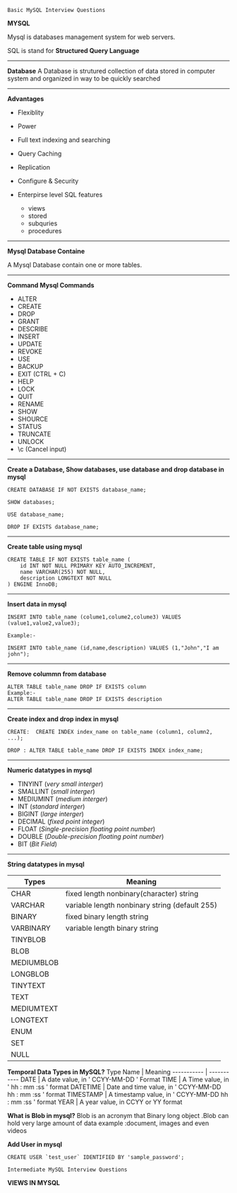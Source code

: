 ``Basic MySQL Interview Questions``

**MYSQL**

Mysql is databases management system for web servers. 

SQL is stand for **Structured Query Language**

___

**Database**
A Database is strutured collection of data stored in computer system and organized in way to be quickly searched
___

**Advantages**

- Flexiblity 
- Power
- Full text indexing and searching
- Query Caching 
- Replication
- Configure & Security 
- Enterpirse level SQL features
    
    * views
    * stored
    * subquries
    * procedures
___


**Mysql Database Containe**

A Mysql Database contain one or more tables.
___

**Command Mysql Commands**
- ALTER
- CREATE
- DROP
- GRANT
- DESCRIBE
- INSERT
- UPDATE
- REVOKE
- USE
- BACKUP
- EXIT (CTRL + C)
- HELP
- LOCK
- QUIT
- RENAME
- SHOW
- SHOURCE
- STATUS
- TRUNCATE
- UNLOCK
- \c (Cancel input)
  
---
 
**Create a Database, Show databases, use database and drop database in mysql**

```
CREATE DATABASE IF NOT EXISTS database_name;

SHOW databases;

USE database_name;

DROP IF EXISTS database_name;
```
---

**Create table using mysql**

```
CREATE TABLE IF NOT EXISTS table_name (
    id INT NOT NULL PRIMARY KEY AUTO_INCREMENT,
    name VARCHAR(255) NOT NULL,
    description LONGTEXT NOT NULL
) ENGINE InnoDB;
```
---

**Insert data in mysql**

```
INSERT INTO table_name (colume1,colume2,colume3) VALUES (value1,value2,value3);

Example:- 

INSERT INTO table_name (id,name,description) VALUES (1,"John","I am john");
```
---

**Remove colummn from database**

```
ALTER TABLE table_name DROP IF EXISTS column
Example:-
ALTER TABLE table_name DROP IF EXISTS description
```
---

**Create index and drop index in mysql**

```
CREATE:  CREATE INDEX index_name on table_name (column1, column2, ...);

DROP : ALTER TABLE table_name DROP IF EXISTS INDEX index_name;
```
___

**Numeric datatypes in mysql**
- TINYINT       (_very small interger_)
- SMALLINT      (_small interger_)
- MEDIUMINT     (_medium interger_)
- INT           (_standard interger_)
- BIGINT        (_large interger_)
- DECIMAL       (_fixed point integer_)
- FLOAT         (_Single-precision floating point number_)
- DOUBLE        (_Double-precision floating point number_)
- BIT           (_Bit Field_)

---
**String datatypes in mysql**

Types       |  Meaning
----------- | -----------
CHAR        | fixed length nonbinary(character) string     
VARCHAR     | variable length nonbinary string (default 255)
BINARY      | fixed binary length string
VARBINARY   | variable length binary string
TINYBLOB    | 
BLOB        |
MEDIUMBLOB  |
LONGBLOB    |
TINYTEXT    |
TEXT        |
MEDIUMTEXT  |
LONGTEXT    |
ENUM        |
SET         |
NULL        |

**Temporal Data Types in MySQL?**
Type Name	| Meaning
----------- | -----------
DATE	    | A date value, in ' CCYY-MM-DD ' Format
TIME        | A Time value, in ' hh : mm :ss ' format
DATETIME    | Date and time value, in ' CCYY-MM-DD hh : mm :ss ' format
TIMESTAMP	| A timestamp value, in ' CCYY-MM-DD hh : mm :ss ' format
YEAR        | A year value, in CCYY or YY format

**What is Blob in mysql?**
Blob is an acronym that Binary long object .Blob can hold very large amount of data
example :document, images and even videos

**Add User in mysql**

```
CREATE USER `test_user` IDENTIFIED BY 'sample_password';
```


``Intermediate MySQL Interview Questions``

**VIEWS IN MYSQL**



